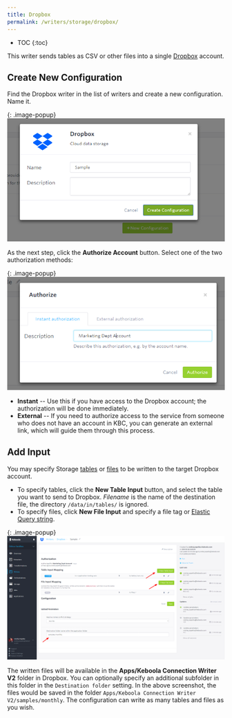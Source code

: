 ```yaml
---
title: Dropbox
permalink: /writers/storage/dropbox/
---
```


* TOC
{:toc}

This writer sends tables as CSV or other files into a single [Dropbox](https://www.dropbox.com/) account.

## Create New Configuration
Find the Dropbox writer in the list of writers and create a new configuration. Name it.

{: .image-popup}
![Screenshot - Create configuration](/writers/storage/dropbox/ui1.png)

As the next step, click the **Authorize Account** button. Select one of the two authorization methods:

{: .image-popup}
![Screenshot - Authorize account](/writers/storage/dropbox/ui2.png)

- **Instant** -- Use this if you have access to the Dropbox account; the authorization will be done immediately.
- **External** -- If you need to authorize access to the service from someone who does not have an account in KBC, 
you can generate an external link, which will guide them through this process.

## Add Input
You may specify Storage [tables](/storage/tables/) or [files](/storage/file-uploads/) to be written to the target Dropbox account. 

- To specify tables, click the **New Table Input** button, and select the table you want to send to Dropbox. 
*Filename* is the name of the destination file, the directory `/data/in/tables/` is ignored.
- To specify files, click **New File Input** and specify a file tag or [Elastic Query string](https://www.elastic.co/guide/en/elasticsearch/reference/6.6/query-dsl-query-string-query.html#query-string-syntax).

{: .image-popup}
![Screenshot - Specify input](/writers/storage/dropbox/ui3.png)

The written files will be available in the **Apps/Keboola Connection Writer V2** folder in Dropbox. You can optionally specify 
an additional subfolder in this folder in the `Destination folder` setting. In the above screenshot, the files would be saved 
in the folder `Apps/Keboola Connection Writer V2/samples/monthly`. The configuration can write as many tables and files as you wish.